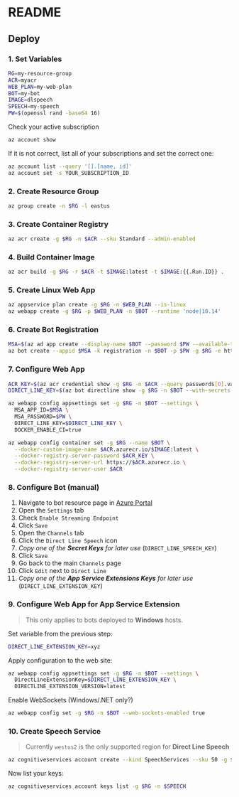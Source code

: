# README

## Deploy

### 1. Set Variables

```bash
RG=my-resource-group
ACR=myacr
WEB_PLAN=my-web-plan
BOT=my-bot
IMAGE=dlspeech
SPEECH=my-speech
PW=$(openssl rand -base64 16)
```

Check your active subscription

```bash
az account show
```

If it is not correct, list all of your subscriptions and set the correct one:

```bash
az account list --query '[].[name, id]'
az account set -s YOUR_SUBSCRIPTION_ID
```

### 2. Create Resource Group

```bash
az group create -n $RG -l eastus
```

### 3. Create Container Registry

```bash
az acr create -g $RG -n $ACR --sku Standard --admin-enabled
```

### 4. Build Container Image

```bash
az acr build -g $RG -r $ACR -t $IMAGE:latest -t $IMAGE:{{.Run.ID}} .
```

### 5. Create Linux Web App

```bash
az appservice plan create -g $RG -n $WEB_PLAN --is-linux
az webapp create -g $RG -p $WEB_PLAN -n $BOT --runtime 'node|10.14'
```

### 6. Create Bot Registration

```bash
MSA=$(az ad app create --display-name $BOT --password $PW --available-to-other-tenants --query appId -o tsv)
az bot create --appid $MSA -k registration -n $BOT -p $PW -g $RG -e https://$BOT.azurewebsites.net/api/messages
```


### 7. Configure Web App

```bash
ACR_KEY=$(az acr credential show -g $RG -n $ACR --query passwords[0].value -o tsv)
DIRECT_LINE_KEY=$(az bot directline show -g $RG -n $BOT --with-secrets --query properties.properties.sites[0].key -o tsv)

az webapp config appsettings set -g $RG -n $BOT --settings \
  MSA_APP_ID=$MSA \
  MSA_PASSWORD=$PW \
  DIRECT_LINE_KEY=$DIRECT_LINE_KEY \
  DOCKER_ENABLE_CI=true

az webapp config container set -g $RG --name $BOT \
  --docker-custom-image-name $ACR.azurecr.io/$IMAGE:latest \
  --docker-registry-server-password $ACR_KEY \
  --docker-registry-server-url https://$ACR.azurecr.io \
  --docker-registry-server-user $ACR
```

### 8. Configure Bot (manual)

1.  Navigate to bot resource page in [Azure Portal](https://portal.azure.com/)
2.  Open the `Settings` tab
3.  Check `Enable Streaming Endpoint`
4.  Click `Save`
5.  Open the `Channels` tab
6.  Click the `Direct Line Speech` icon
7.  _Copy one of the __Secret Keys__ for later use_ (`DIRECT_LINE_SPEECH_KEY`)
8.  Click `Save` 
9.  Go back to the main `Channels` page
10. Click `Edit` next to `Direct Line`
11. _Copy one of the __App Service Extensions Keys__ for later use_ (`DIRECT_LINE_EXTENSION_KEY`)

### 9. Configure Web App for App Service Extension

> This only applies to bots deployed to __Windows__ hosts.

Set variable from the previous step:

```bash
DIRECT_LINE_EXTENSION_KEY=xyz
```

Apply configuration to the web site:

```bash
az webapp config appsettings set -g $RG -n $BOT --settings \
  DirectLineExtensionKey=$DIRECT_LINE_EXTENSION_KEY \
  DIRECTLINE_EXTENSION_VERSION=latest
```

Enable WebSockets (Windows/.NET only?)

```bash
az webapp config set -g $RG -n $BOT --web-sockets-enabled true
```

### 10. Create Speech Service

> Currently `westus2` is the only supported region for __Direct Line Speech__

```bash
az cognitiveservices account create --kind SpeechServices --sku S0 -g $RG -n $SPEECH -l westus2
```

Now list your keys:

```bash
az cognitiveservices account keys list -g $RG -n $SPEECH
```
